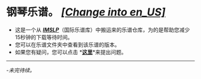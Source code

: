 # 钢琴乐谱。 *[[Change into en_US]](https://github.com/SakurajimaMai02/Piano-Scores/blob/main/README.md)*
- 这是一个从 *[**IMSLP**](https://imslp.org/)*（国际乐谱库）中搬运来的乐谱仓库，为的是帮助您减少15秒钟的下载等待时间。
- 您可以在乐谱文件夹中查看到该乐谱的版本。
- 如果您有疑问，您可以点击 *[**这里**](https://github.com/SakurajimaMai02/Piano-Scores/issues)*来提出问题。
- ---
*-未完待续。*
